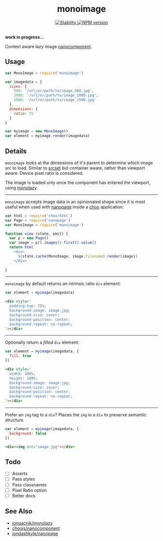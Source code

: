 <h1 align="center">monoimage</h1>

<div align="center">
  <a href="https://nodejs.org/api/documentation.html#documentation_stability_index">
    <img src="https://img.shields.io/badge/stability-experimental-orange.svg?style=flat-square" alt="Stability" />
  </a>
  <a href="https://www.npmjs.com/package/monoimage">
    <img src="https://img.shields.io/npm/v/monoimage.svg?style=flat-square" alt="NPM version" />
  </a>
</div>

<br />

**work in progress...**

Context aware lazy image [nanocomponent](https://github.com/choojs/nanocomponent).

## Usage

```js
var MonoImage = require('monoimage')

var imagedata = {
  sizes: {
    500: '/url/or/path/to/image_500.jpg',
    1000: '/url/or/path/to/image_1000.jpg',
    1500: '/url/or/path/to/image_1500.jpg'
  },
  dimensions: {
    ratio: 75
  }
}

var myimage = new MonoImage()
var element = myimage.render(imagedata)
```

## Details

`monoimage` looks at the dimensions of it's parent to determine which image src to load. Similar to [srcset](https://developer.mozilla.org/en-US/docs/Web/HTML/Element/img#attr-srcset) but container aware, rather than viewport aware. Device pixel ratio is considered.

The image is loaded only once the component has entered the viewport, using [monolazy](https://github.com/jongacnik/monolazy).

---

`monoimage` accepts image data in an opinionated shape since it is most useful when used with [nanopage](https://github.com/jondashkyle/nanopage) inside a [choo](https://github.com/choojs/choo) application:

```js
var html = require('choo/html')
var Page = require('nanopage')
var MonoImage = require('monoimage')

function view (state, emit) {
  var p = new Page()
  var image = p().images().first().value()
  return html`
    <div>
      ${state.cache(MonoImage, image.filename).render(image)}
    </div>
  `
}
```

---

`monoimage` by default returns an intrinsic ratio `div` element:

```js
var element = myimage(imagedata)
```

```html
<div style="
  padding-top: 75%;
  background-image: image.jpg;
  background-size: cover;
  background-position: center;
  background-repeat: no-repeat;
"></div>
```

---

Optionally return a _filled_ `div` element:

```js
var element = myimage(imagedata, {
  fill: true
})
```

```html
<div style="
  width: 100%;
  height: 100%;
  background-image: image.jpg;
  background-size: cover;
  background-position: center;
  background-repeat: no-repeat;
"></div>
```

---

Prefer an `img` tag to a `div`? Places the `img` in a `div` to preserve semantic structure.

```js
var element = myimage(imagedata, {
  background: false
})
```

```html
<div><img src="image.jpg"></div>
```

## Todo

- [ ] Asserts
- [ ] Pass styles
- [ ] Pass classnames
- [ ] Pixel Ratio option
- [ ] Better docs

## See Also

- [jongacnik/monolazy](https://github.com/jongacnik/monolazy)
- [choojs/nanocomponent](https://github.com/choojs/nanocomponent)
- [jondashkyle/nanopage](https://github.com/jondashkyle/nanopage)